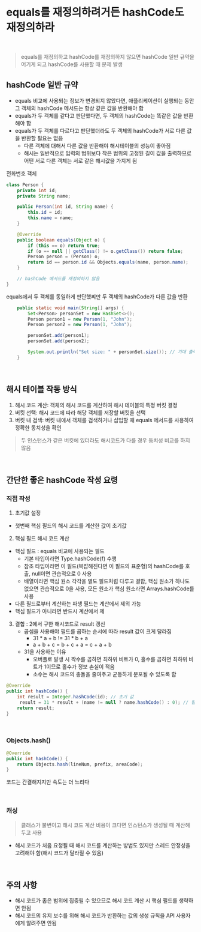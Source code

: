 # equals를 재정의하려거든 hashCode도 재정의하라

<br>

> equals를 재정의하고 hashCode를 재정의하지 않으면 hashCode 일반 규약을 어기게 되고 hashCode를 사용할 때 문제 발생

## hashCode 일반 규약
 - equals 비교에 사용되는 정보가 변경되지 않았다면, 애플리케이션이 실행되는 동안 그 객체의 hashCode 메서드는 항상 같은 값을 반환해야 함
 - equals가 두 객체를 같다고 판단했다면, 두 객체의 hashCode는 똑같은 값을 반환해야 함
 - equals가 두 객체를 다르다고 판단했더라도 두 객체의 hashCode가 서로 다른 값을 반환할 필요는 없음
   * 다른 객체에 대해서 다른 값을 반환해야 해시테이블의 성능이 좋아짐
   * 해시는 일반적으로 입력의 범위보다 작은 범위의 고정된 길이 값을 출력하므로 어떤 서로 다른 객체는 서로 같은 해시값을 가지게 됨

전화번호 객체
```java
class Person {
    private int id;
    private String name;

    public Person(int id, String name) {
        this.id = id;
        this.name = name;
    }

    @Override
    public boolean equals(Object o) {
        if (this == o) return true;
        if (o == null || getClass() != o.getClass()) return false;
        Person person = (Person) o;
        return id == person.id && Objects.equals(name, person.name);
    }

    // hashCode 메서드를 재정의하지 않음
}
```
equals에서 두 객체를 동일하게 판단했찌만 두 객체의 hashCode가 다른 값을 반환
```java
    public static void main(String[] args) {
        Set<Person> personSet = new HashSet<>();
        Person person1 = new Person(1, "John");
        Person person2 = new Person(1, "John");

        personSet.add(person1);
        personSet.add(person2);

        System.out.println("Set size: " + personSet.size()); // 기대 출력: 1, 실제 출력: 2
    }
```

<br>

## 해시 테이블 작동 방식
 1. 해시 코드 계산: 객체의 해시 코드를 계산하여 해시 테이블의 특정 버킷 결정
 2. 버킷 선택: 해시 코드에 따라 해당 객체를 저장할 버킷을 선택
 3. 버킷 내 검색: 버킷 내에서 객체를 검색하거나 삽입할 때 equals 메서드를 사용하여 정확한 동치성을 확인

> 두 인스턴스가 같은 버킷에 있더라도 해시코드가 다를 경우 동치성 비교를 하지 않음

<br>

## 간단한 좋은 hashCode 작성 요령
### 직접 작성
 1. 초기값 설정
  - 첫번째 핵심 필드의 해시 코드를 계산한 값이 초기값
 2. 핵심 필드 해시 코드 계산
  - 핵심 필드 : equals 비교에 사용되는 필드
    * 기본 타입이라면 Type.hashCode(f) 수행
    * 참조 타입이라면 이 필드(복잡해진다면 이 필드의 표준형)의 hashCode를 호출, null이면 관습적으로 0 사용
    * 배열이라면 핵심 원소 각각을 별도 필드처럼 다루고 결합, 핵심 원소가 하나도 없으면 관습적으로 0을 사용, 모든 원소가 핵심 원소라면 Arrays.hashCode를 사용
  - 다른 필드로부터 계산하는 파생 필드는 계산에서 제외 가능
  - 핵심 필드가 아니라면 반드시 계산에서 제
 3. 결합 : 2에서 구한 해시코드로 result 갱신
    - 곱셈을 사용해야 필드를 곱하는 순서에 따라 result 값이 크게 달라짐
      * 31 * a + b != 31 * b + a
      * a + b + c = b + c + a = c + a + b
    - 31을 사용하는 이유
      * 오버플로 발생 시 짝수를 곱하면 최하위 비트가 0, 홀수를 곱하면 최하위 비트가 1이므로 홀수가 정보 손실이 적음
      * 소수는 해시 코드의 충돌을 줄여주고 균등하게 분포될 수 있도록 함

```java
@Override
public int hashCode() {
    int result = Integer.hashCode(id); // 초기 값
     result = 31 * result + (name != null ? name.hashCode() : 0); // 필드 해시 코드 계산 + 결합
    return result;
}
```

<br>

### Objects.hash()
```java
@Override
public int hashCode() {
    return Objects.hash(lineNum, prefix, areaCode);
}
```
코드는 간결해지지만 속도는 더 느리다

<br>

### 캐싱
> 클래스가 불변이고 해시 코드 계산 비용이 크다면 인스턴스가 생성될 때 계산해두고 사용

- 해시 코드가 처음 요청될 때 해시 코드를 계산하는 방법도 있지만 스레드 안정성을 고려해야 함(해시 코드가 달라질 수 있음)

<br>

## 주의 사항
 - 해시 코드가 좁은 범위에 집중될 수 있으므로 해시 코드 계산 시 핵심 필드를 생략하면 안됨
 - 해시 코드의 유지 보수를 위해 해시 코드가 반환하는 값의 생성 규칙을 API 사용자에게 알려주면 안됨
